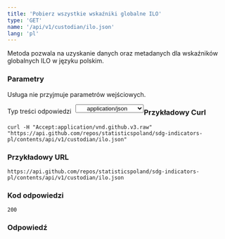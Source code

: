 ```yaml
---
title: 'Pobierz wszystkie wskaźniki globalne ILO'
type: 'GET'
name: '/api/v1/custodian/ilo.json'
lang: 'pl'
---
```


Metoda pozwala na uzyskanie danych oraz metadanych dla wskaźników globalnych ILO w języku polskim.

### Parametry

<p>Usługa nie przyjmuje parametrów wejściowych.</p>

<p style='float:left;margin-top: 7px;'>Typ treści odpowiedzi</p>
<select style='float:left;padding: 0px 15px;width: 155px;margin-left: 10px;text-align-last: center;'>
  <option>application/json</option>
</select>

<div id='example1'>

<h3 id="przykładowy-curl">Przykładowy Curl</h3>

<p><code class="highlighter-rouge">curl -H "Accept:application/vnd.github.v3.raw" "https://api.github.com/repos/statisticspoland/sdg-indicators-pl/contents/api/v1/custodian/ilo.json"</code></p>

<h3 id="przykładowy-url">Przykładowy URL</h3>

<p><code class="highlighter-rouge">https://api.github.com/repos/statisticspoland/sdg-indicators-pl/contents/api/v1/custodian/ilo.json</code></p>

<h3 id="przykładowy-kod-odpowiedzi">Kod odpowiedzi</h3>

<p><code class="highlighter-rouge">200</code></p>

<h3 id="przykładowa-odpowiedź">Odpowiedź</h3>

<p><code class="highlighter-rouge" id="show-data-ilo">
</code></p>

</div>


<script>

$.getJSON('http://sdg.gov.pl/api/v1/custodian/ilo.json', function(data) {
    $('#show-data-ilo').html(JSON.stringify(data, null, 2));
});

</script>
